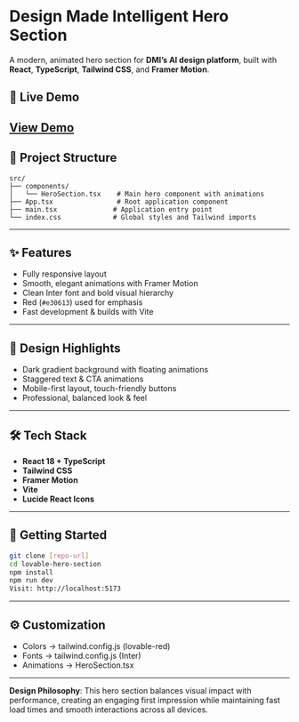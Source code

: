 # Design Made Intelligent Hero Section

A modern, animated hero section for **DMI’s AI design platform**, built with **React**, **TypeScript**, **Tailwind CSS**, and **Framer Motion**.

## 🚀 Live Demo  
[View Demo]() 
---

## 📁 Project Structure

```
src/
├── components/
│   └── HeroSection.tsx    # Main hero component with animations
├── App.tsx                # Root application component
├── main.tsx              # Application entry point
└── index.css             # Global styles and Tailwind imports
```
---

## ✨ Features

- Fully responsive layout  
- Smooth, elegant animations with Framer Motion  
- Clean Inter font and bold visual hierarchy  
- Red (`#e30613`) used for emphasis  
- Fast development & builds with Vite

---

## 🎨 Design Highlights

- Dark gradient background with floating animations  
- Staggered text & CTA animations  
- Mobile-first layout, touch-friendly buttons  
- Professional, balanced look & feel

---

## 🛠 Tech Stack

- **React 18 + TypeScript**  
- **Tailwind CSS**  
- **Framer Motion**  
- **Vite**  
- **Lucide React Icons**

---

## 🚀 Getting Started

```bash
git clone [repo-url]
cd lovable-hero-section
npm install
npm run dev
Visit: http://localhost:5173
```
---

## ⚙️ Customization

- Colors → tailwind.config.js (lovable-red)
- Fonts → tailwind.config.js (Inter)
- Animations → HeroSection.tsx

---

**Design Philosophy**: This hero section balances visual impact with performance, creating an engaging first impression while maintaining fast load times and smooth interactions across all devices.